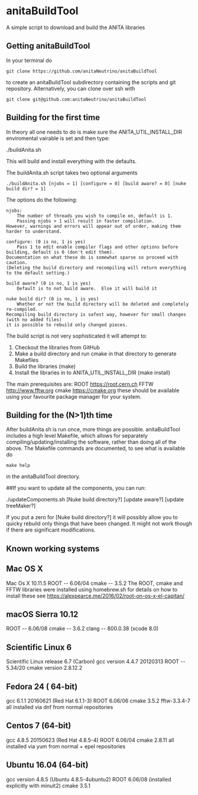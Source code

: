 # anitaBuildTool
A simple script to download and build the ANITA libraries

## Getting anitaBuildTool

In your terminal do

	git clone https://github.com/anitaNeutrino/anitaBuildTool

to create an anitaBuildTool subdirectory containing the scripts and git repository.
Alternatively, you can clone over ssh with

	git clone git@github.com:anitaNeutrino/anitaBuildTool

## Building for the first time

In theory all one needs to do is make sure the ANITA_UTIL_INSTALL_DIR enviromental vairable is set and then type:

   ./buildAnita.sh

This will build and install everything with the defaults. 

The buildAnita.sh script takes two optional arguments

    ./buildAnita.sh [njobs = 1] [configure = 0] [build aware? = 0] [nuke build dir? = 1]

The options do the following:

    njobs:
        The number of threads you wish to compile on, default is 1.
    	Passing njobs > 1 will result in faster compilation.
	However, warnings and errors will appear out of order, making them harder to understand.

    configure: (0 is no, 1 is yes)
        Pass 1 to edit enable compiler flags and other options before building, default is 0 (don't edit them).
	Documentation on what these do is somewhat sparse so proceed with caution.
	(Deleting the build directory and recompiling will return everything to the default setting.)

    build aware? (0 is no, 1 is yes)
        Default is to not build aware.  Else it will build it

    nuke build dir? (0 is no, 1 is yes)
        Whether or not the build directory will be deleted and completely re-compiled.
	Recompiling build directory is safest way, however for small changes (with no added files)
	it is possible to rebuild only changed pieces.

The build script is not very sophisticated it will attempt to:
1) Checkout the libraries from GitHub
2) Make a build directory and run cmake in that directory to generate Makefiles
3) Build the libraries (make)
4) Install the libraries in to ANITA_UTIL_INSTALL_DIR (make install)

The main prerequisites are:
ROOT https://root.cern.ch
FFTW http://www.fftw.org
cmake https://cmake.org
these should be available using your favourite package manager for your system.


## Building for the (N>1)th time

After buildAnita.sh is run once, more things are possible.
anitaBuildTool includes a high level Makefile, which allows for separately compiling/updating/installing the software, rather than doing all of the above.
The Makefile commands are documented, to see what is available do 

    make help

in the anitaBuildTool directory.

##If you want to update all the components, you can run:

./updateComponents.sh [Nuke build directory?] [update aware?] [update treeMaker?]

If you put a zero for [Nuke build directory?] it will possibly allow you to quicky rebuild
    only things that have been changed. It might not work though if there are significant modifications.


## Known working systems

Mac OS X
---------
Mac Os X 10.11.5
ROOT -- 6.06/04
cmake -- 3.5.2
The ROOT, cmake and FFTW libraries were installed using homebrew.sh for details on how to install these see
https://alexpearce.me/2016/02/root-on-os-x-el-capitan/

macOS Sierra 10.12
------------------
ROOT -- 6.06/08
cmake -- 3.6.2
clang -- 800.0.38 (xcode 8.0)


Scientific Linux 6
------------------
Scientific Linux release 6.7 (Carbon)
gcc version 4.4.7 20120313
ROOT -- 5.34/20
cmake version 2.8.12.2

Fedora 24  ( 64-bit) 
---------------------------
gcc 6.1.1 20160621 (Red Hat 6.1.1-3) 
ROOT 6.06/06 
cmake 3.5.2 
fftw-3.3.4-7
all installed via dnf from normal repositories 

Centos 7 (64-bit) 
--------------------------
gcc 4.8.5 20150623 (Red Hat 4.8.5-4)
ROOT 6.06/04
cmake 2.8.11 
all installed via yum from normal + epel repositories 

Ubuntu 16.04 (64-bit) 
--------------------------
gcc version 4.8.5 (Ubuntu 4.8.5-4ubuntu2) 
ROOT 6.06/08 (installed explicitly with minuit2)
cmake 3.5.1




